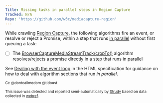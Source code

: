 ```yaml
---
Title: Missing tasks in parallel steps in Region Capture
Tracked: N/A
Repo: 'https://github.com/w3c/mediacapture-region'
---
```


While crawling [Region Capture](https://w3c.github.io/mediacapture-region/), the following algorithms fire an event, or resolve or reject a Promise, within a step that runs [in parallel](https://html.spec.whatwg.org/multipage/infrastructure.html#in-parallel) without first queuing a task:
* [ ] The [BrowserCaptureMediaStreamTrack/cropTo()](https://w3c.github.io/mediacapture-region/#dom-browsercapturemediastreamtrack-cropto) algorithm resolves/rejects a promise directly in a step that runs in parallel

See [Dealing with the event loop](https://html.spec.whatwg.org/multipage/webappapis.html#event-loop-for-spec-authors) in the HTML specification for guidance on how to deal with algorithm sections that run *in parallel*.

<sub>Cc @dontcallmedom @tidoust</sub>

<sub>This issue was detected and reported semi-automatically by [Strudy](https://github.com/w3c/strudy/) based on data collected in [webref](https://github.com/w3c/webref/).</sub>
